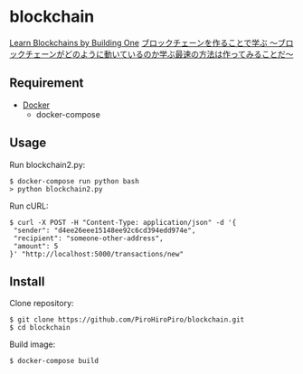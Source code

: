 # blockchain

[Learn Blockchains by Building One](https://hackernoon.com/learn-blockchains-by-building-one-117428612f46?gi=4b95e4449c3a)
[ブロックチェーンを作ることで学ぶ 〜ブロックチェーンがどのように動いているのか学ぶ最速の方法は作ってみることだ〜](https://qiita.com/hidehiro98/items/841ece65d896aeaa8a2a)

## Requirement

- [Docker](https://www.docker.com/)
  - docker-compose

## Usage

Run blockchain2.py:

```console
$ docker-compose run python bash
> python blockchain2.py
```

Run cURL:

```console
$ curl -X POST -H "Content-Type: application/json" -d '{
 "sender": "d4ee26eee15148ee92c6cd394edd974e",
 "recipient": "someone-other-address",
 "amount": 5
}' "http://localhost:5000/transactions/new"
```

## Install

Clone repository:

```console
$ git clone https://github.com/PiroHiroPiro/blockchain.git
$ cd blockchain
```

Build image:

```console
$ docker-compose build
```
